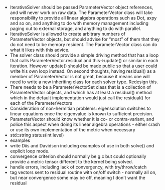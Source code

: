 - IterativeSolver should be passed ParameterVector object references, and will never work on raw data. The ParameterVector class will take responsibility to provide all linear algebra operations such as Dot, axpy and so on, and anything to do with memory management including paging out to external storage, and anything to do with parallel.
- IterativeSolver is allowed to create arbitrary numbers of ParameterVector objects, but should advise for “most” of them that they do not need to be memory resident. The ParameterVector class can do what it likes with this advice.
- The solver class should provide a simple driving method that has a loop that calls ParameterVector.residual and this->update() or similar in each iteration. However update() should be made public so that a user could write his own loop instead.
On second thoughts, having residual() as a member of ParameterVector is not great, because it means one will need to write a new inheriting class
for each solver type. Redesign this.
- There needs to be a ParameterVectorSet class that is a collection of ParameterVector objects, and which has at least a residual() method which in the default implementation would just call the residual() for each of the ParameterVectors
- Consideration of non-hermitian problems: eigensolution switches to linear equations once the eigenvalue is known to sufficient precision.
- ParameterVector should know whether it is co- or contra-variant, and police this aspect when doing its linear algebra operations - either crash or use its own implementation of the metric when necessary
- std::string status(int level)
- examples
- write Diis and Davidson including examples of use in both solve() and explicit loop mode.
- convergence criterion should normally be g.c but could optionally provide a metric tensor different to the kernel being solved.
- handle errors, including lack of convergency, with try/throw/catch
- tag vectors sent to residual routine with on/off switch - normally all on, but near convergence some may be off, meaning I don't want the residual

